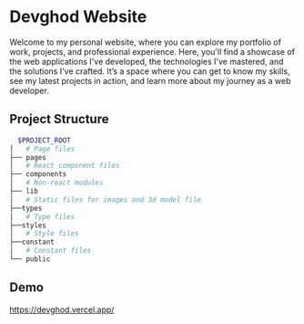 # Devghod Website

Welcome to my personal website, where you can explore my portfolio of work, projects, and professional experience. Here, you'll find a showcase of the web applications I've developed, the technologies I've mastered, and the solutions I've crafted. It’s a space where you can get to know my skills, see my latest projects in action, and learn more about my journey as a web developer.

## Project Structure

```bash
  $PROJECT_ROOT
│   # Page files
├── pages
│   # React component files
├── components
│   # Non-react modules
├── lib
│   # Static files for images and 3d model file
├──types
│   # Type files
├──styles
│   # Style files
├──constant
│   # Constant files
└── public
```

## Demo

https://devghod.vercel.app/
